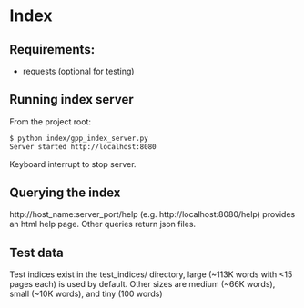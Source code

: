 # Index
## Requirements:
- requests (optional for testing)

## Running index server
From the project root:
```bash
$ python index/gpp_index_server.py
Server started http://localhost:8080

```
Keyboard interrupt to stop server.

## Querying the index
http://host_name:server_port/help (e.g. http://localhost:8080/help) provides an html help page. Other queries return json files.

## Test data
Test indices exist in the test_indices/ directory, large (~113K words with <15 pages each) is used by default. Other sizes are medium (~66K words), small (~10K words), and tiny (100 words)

<!--
## TODO
- [ ] Unit tests
Indexes:
- [ ] Multiple words (?)
-->
